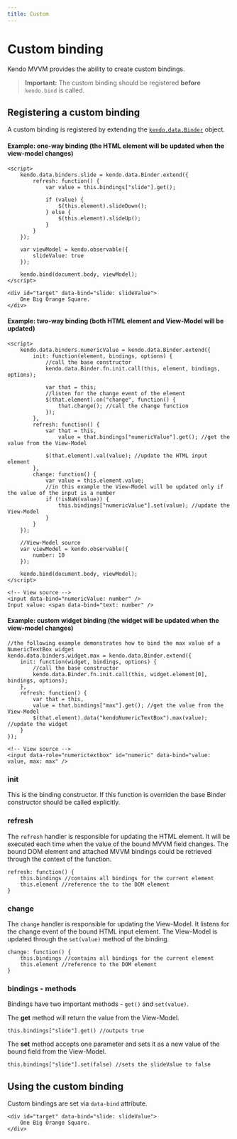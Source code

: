 ```yaml
---
title: Custom
---
```


# Custom binding

Kendo MVVM provides the ability to create custom bindings.

> **Important:** The custom binding should be registered **before**  `kendo.bind` is called.

## Registering a custom binding

A custom binding is registered by extending the [`kendo.data.Binder`](/api/framework/binder) object.

#### Example: one-way binding (the HTML element will be updated when the view-model changes)

    <script>
        kendo.data.binders.slide = kendo.data.Binder.extend({
            refresh: function() {
                var value = this.bindings["slide"].get();

                if (value) {
                    $(this.element).slideDown();
                } else {
                    $(this.element).slideUp();
                }
            }
        });

        var viewModel = kendo.observable({
            slideValue: true
        });

        kendo.bind(document.body, viewModel);
    </script>

    <div id="target" data-bind="slide: slideValue">
        One Big Orange Square.
    </div>

#### Example: two-way binding (both HTML element and View-Model will be updated)

    <script>
        kendo.data.binders.numericValue = kendo.data.Binder.extend({
            init: function(element, bindings, options) {
                //call the base constructor
                kendo.data.Binder.fn.init.call(this, element, bindings, options);

                var that = this;
                //listen for the change event of the element
                $(that.element).on("change", function() {
                    that.change(); //call the change function
                });
            },
            refresh: function() {
                var that = this,
                    value = that.bindings["numericValue"].get(); //get the value from the View-Model

                $(that.element).val(value); //update the HTML input element
            },
            change: function() {
                var value = this.element.value;
                //in this example the View-Model will be updated only if the value of the input is a number
                if (!isNaN(value)) {
                    this.bindings["numericValue"].set(value); //update the View-Model
                }
            }
        });

        //View-Model source
        var viewModel = kendo.observable({
            number: 10
        });

        kendo.bind(document.body, viewModel);
    </script>

    <!-- View source -->
    <input data-bind="numericValue: number" />
    Input value: <span data-bind="text: number" />

#### Example: custom widget binding (the widget will be updated when the view-model changes)

    //the following example demonstrates how to bind the max value of a NumericTextBox widget
    kendo.data.binders.widget.max = kendo.data.Binder.extend({
        init: function(widget, bindings, options) {
            //call the base constructor
            kendo.data.Binder.fn.init.call(this, widget.element[0], bindings, options);
        },
        refresh: function() {
            var that = this,
            value = that.bindings["max"].get(); //get the value from the View-Model
            $(that.element).data("kendoNumericTextBox").max(value); //update the widget
        }
    });

    <!-- View source -->
    <input data-role="numerictextbox" id="numeric" data-bind="value: value, max: max" />​

### init

This is the binding constructor. If this function is overriden the base Binder constructor should be called explicitly.

### refresh

The `refresh` handler is responsible for updating the HTML element. It will be executed each time when the value of the bound MVVM field changes. The bound DOM element and attached MVVM bindings could be retrieved through the context of the function.

    refresh: function() {
        this.bindings //contains all bindings for the current element
        this.element //reference the to the DOM element
    }

### change

The `change` handler is responsible for updating the View-Model. It listens for the change event of the bound HTML input element. The View-Model is updated through the `set(value)` method of the binding.

    change: function() {
        this.bindings //contains all bindings for the current element
        this.element //reference to the DOM element
    }

### bindings - methods

Bindings have two important methods - `get()` and `set(value)`.

The **get** method will return the value from the View-Model.

    this.bindings["slide"].get() //outputs true

The **set** method accepts one parameter and sets it as a new value of the bound field from the View-Model.

    this.bindings["slide"].set(false) //sets the slideValue to false

## Using the custom binding

Custom bindings are set via `data-bind` attribute.

    <div id="target" data-bind="slide: slideValue">
        One Big Orange Square.
    </div>
